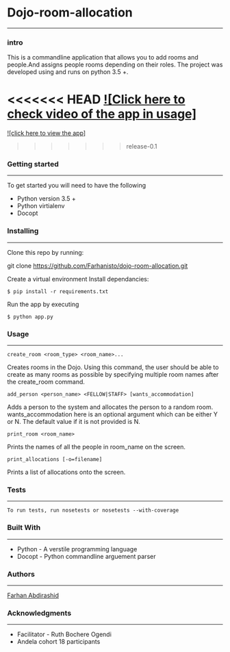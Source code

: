 # Dojo-room-allocation
---
### intro
This is a commandline application that allows you to add rooms and people.And assigns people rooms depending on their roles. The project was developed using and runs on python 3.5 +.

<<<<<<< HEAD
[![Click here to check video of the app in usage]](https://asciinema.org/a/3ev3kc4vzvbkfgdw9uidndlvp)
=======
[![click here to view the app]](https://asciinema.org/a/3ev3kc4vzvbkfgdw9uidndlvp)
>>>>>>> release-0.1

### Getting started
---
To get started you will need to have the following
* Python version 3.5 +
* Python virtialenv
* Docopt

### Installing
---
Clone this repo by running:

   git clone https://github.com/Farhanisto/dojo-room-allocation.git

Create a virtual environment
Install dependancies:

    $ pip install -r requirements.txt

Run the app by executing

    $ python app.py

### Usage
---
    create_room <room_type> <room_name>...
Creates rooms in the Dojo. Using this command, the user should be able to create as many rooms as possible by specifying multiple room names after the create_room command.


    add_person <person_name> <FELLOW|STAFF> [wants_accommodation]
Adds a person to the system and allocates the person to a random room. wants_accommodation here is an optional argument which can be either Y or N. The default value if it is not provided is N.

    print_room <room_name>
Prints  the names of all the people in room_name on the screen.

    print_allocations [-o=filename]
Prints a list of allocations onto the screen.

### Tests
---

    To run tests, run nosetests or nosetests --with-coverage

### Built With
---

* Python - A verstile programming language
* Docopt - Python commandline arguement parser

### Authors
---

[Farhan Abdirashid](https://github.com/farhanisto)

### Acknowledgments
---
* Facilitator - Ruth Bochere Ogendi
* Andela cohort 18 participants